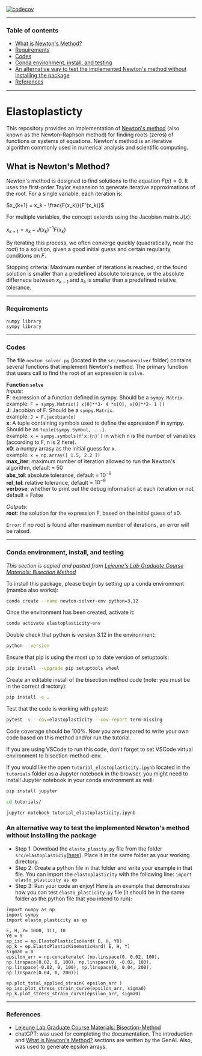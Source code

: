 [![codecov](https://codecov.io/gh/sarajahedazad/Elastoplasticity/graph/badge.svg?token=lwDXua5AOA)](https://codecov.io/gh/sarajahedazad/Elastoplasticity)

---
### Table of contents
* [What is Newton's Method?](#nm)
* [Requirements](#requirements)
* [Codes](#codes)
* [Conda environment, install, and testing](#install)
* [An alternative way to test the implemented Newton's method without installing the package ](#alter)
* [References](#references)

---
# Elastoplasticty

This repository provides an implementation of [Newton's method](https://en.wikipedia.org/wiki/Newton%27s_method) (also known as the Newton–Raphson method) for finding roots (zeros) of functions or systems of equations. Newton's method is an iterative algorithm commonly used in numerical analysis and scientific computing.

## What is Newton's Method? <a name="nm"></a>

Newton's method is designed to find solutions to the equation $F(x) = 0$. It uses the first-order Taylor expansion to generate iterative approximations of the root. For a single variable, each iteration is:


$x_{k+1} = x_k - \frac{F(x_k)}{F'(x_k)}$


For multiple variables, the concept extends using the Jacobian matrix $J(x)$:

$x_{k+1} = x_k - J(x_k)^{-1} F(x_k)$

By iterating this process, we often converge quickly (quadratically, near the root) to a solution, given a good initial guess and certain regularity conditions on $F$.

Stopping criteria: Maximum number of iterations is reached, or the found solution is smaller than a predefined absolute tolerance, or the absolute differnece between $x_{k+1}$ and $x_{k}$ is smaller than a predefined relative tolerance.

---
### Requirements

`numpy library`  
`sympy library`     

---

### Codes
The file `newton_solver.py` (located in the `src/newtonsolver` folder) contains several functions that implement Newton's method. The primary function that users call to find the root of an expression is `solve`.

**Function `solve`**  
*Inputs:*  
**F**: expression of a function defined in sympy. Should be a `sympy.Matrix`.    
example: `F = sympy.Matrix([ x[0]**3- 4 *x[0], x[0]**2- 1 ])`     
**J**: Jacobian of F. Should be a `sympy.Matrix`.    
example: `J = F.jacobian(x)`     
**x**: A tuple containing symbols used to define the expression F in sympy. Should be as `tuple[sympy.Symbol, ...]`.     
example: `x = sympy.symbols(f'x:{n}')` in which n is the number of variables (according to F, n is 2 here).     
**x0**: a numpy arrasy as the initial guess for x.     
example: `x = np.array([ 1.5, 2.2 ])`   
**max_iter**: maximum number of iteration allowed to run the Newton's algorithm, default = 50  
**abs_tol**: absolute tolerance, default = $10^{-9}$  
**rel_tol**: relative tolerance, default = $10^{-9}$    
**verbose**: whether to print out the debug information at each iteration or not, default = False

*Outputs:*  
**root**: the solution for the expression F, based on the initial guess of x0.

`Error`: if no root is found after maximum number of iterations, an error will be raised.

---

### Conda environment, install, and testing <a name="install"></a>
_This section is copied and pasted from [Lejeune's Lab Graduate Course Materials: Bisection Method](https://github.com/Lejeune-Lab-Graduate-Course-Materials/bisection-method.git)_

To install this package, please begin by setting up a conda environment (mamba also works):
```bash
conda create --name newton-solver-env python=3.12
```
Once the environment has been created, activate it:

```bash
conda activate elastoplasticity-env
```
Double check that python is version 3.12 in the environment:
```bash
python --version
```
Ensure that pip is using the most up to date version of setuptools:
```bash
pip install --upgrade pip setuptools wheel
```
Create an editable install of the bisection method code (note: you must be in the correct directory):
```bash
pip install -e .
```
Test that the code is working with pytest:
```bash
pytest -v --cov=elastoplasticity --cov-report term-missing
```
Code coverage should be 100%. Now you are prepared to write your own code based on this method and/or run the tutorial. 


If you are using VSCode to run this code, don't forget to set VSCode virtual environment to bisection-method-env.

If you would like the open `tutorial_elastoplasticity.ipynb` located in the `tutorials` folder as a Jupyter notebook in the browser, you might need to install Jupyter notebook in your conda environment as well:
```bash
pip install jupyter
```
```bash
cd tutorials/
```
```bash
jupyter notebook tutorial_elastoplasticity.ipynb
```
### An alternative way to test the implemented Newton's method without installing the package <a name="alter"></a>
- Step 1: Download the `elasto_plasity.py` file from the folder `src/elastoplasticiy`([here](https://github.com/sarajahedazad/Elastoplasticity/tree/main/src/elastoplasticity)). Place it in the same folder as your working directory.
- Step 2: Create a python file in that folder and write your example in that file. You can import the `elastoplasticity` with the following line:
`import elasto_plasticity as ep`
- Step 3: Run your code an enjoy!
Here is an example that demonstrates how you can test `elasto_plasticity.py` file (it should be in the same folder as the python file that you intend to run):

```
import numpy as np
import sympy
import elasto_plasticity as ep

E, H, Y= 1000, 111, 10
Y0 = Y
ep_iso = ep.ElastoPlasticIsoHard( E, H, Y0)
ep_k = ep.ElastoPlasticKinematicHard( E, H, Y)
sigma0 = 0
epsilon_arr = np.concatenate( (np.linspace(0, 0.02, 100), np.linspace(0.02, 0, 100), np.linspace(0, -0.02, 100), np.linspace(-0.02, 0, 100), np.linspace(0, 0.04, 200), np.linspace(0.04, 0, 200)))

ep.plot_total_applied_strain( epsilon_arr )
ep_iso.plot_stress_strain_curve(epsilon_arr, sigma0)
ep_k.plot_stress_strain_curve(epsilon_arr, sigma0)
```
---
### References
* [Lejeune Lab Graduate Course Materials: Bisection-Method](https://github.com/Lejeune-Lab-Graduate-Course-Materials/bisection-method/tree/main) 
* chatGPT: was used for completing the documentation. The introduction and [What is Newton's Method?](#nm) sections are written by the GenAI. Also, was used to generate epsilon arrays.
